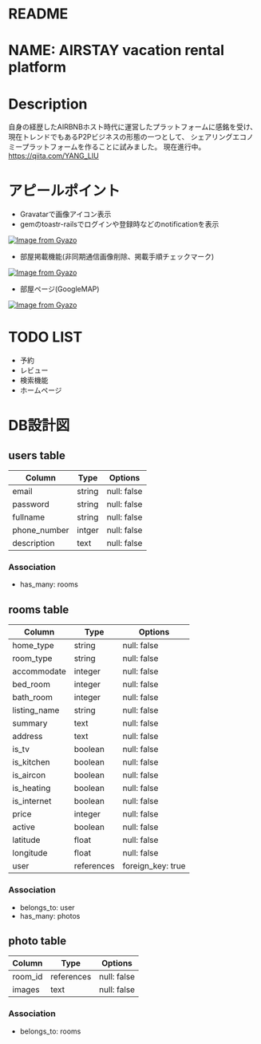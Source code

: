 # README

# NAME: AIRSTAY vacation rental platform

# Description
自身の経歴したAIRBNBホスト時代に運営したプラットフォームに感銘を受け、
現在トレンドでもあるP2Pビジネスの形態の一つとして、
シェアリングエコノミープラットフォームを作ることに試みました。
現在進行中。
https://qiita.com/YANG_LIU

# アピールポイント
- Gravatarで画像アイコン表示
- gemのtoastr-railsでログインや登録時などのnotificationを表示

[![Image from Gyazo](https://i.gyazo.com/f28d7c5af30cef60fda12c500af66687.png)](https://gyazo.com/f28d7c5af30cef60fda12c500af66687)
- 部屋掲載機能(非同期通信画像削除、掲載手順チェックマーク)

[![Image from Gyazo](https://i.gyazo.com/0aa1072eeaf179c29336f3e34b8c843a.gif)](https://gyazo.com/0aa1072eeaf179c29336f3e34b8c843a)
- 部屋ページ(GoogleMAP)

[![Image from Gyazo](https://i.gyazo.com/37d006d10286c6d2eb18734ff9fc7660.gif)](https://gyazo.com/37d006d10286c6d2eb18734ff9fc7660)


# TODO LIST
- 予約
- レビュー
- 検索機能
- ホームページ

# DB設計図
## users table
|Column|Type|Options|
|------|----|-------|
|email|string|null: false|
|password|string|null: false|
|fullname|string|null: false|
|phone_number|intger|null: false|
|description|text|null: false|
### Association
- has_many: rooms

## rooms table
|Column|Type|Options|
|------|----|-------|
|home_type|string|null: false|
|room_type|string|null: false|
|accommodate|integer|null: false|
|bed_room|integer|null: false|
|bath_room|integer|null: false|
|listing_name|string|null: false|
|summary|text|null: false|
|address|text|null: false|
|is_tv|boolean|null: false|
|is_kitchen|boolean|null: false|
|is_aircon|boolean|null: false|
|is_heating|boolean|null: false|
|is_internet|boolean|null: false|
|price|integer|null: false|
|active|boolean|null: false|
|latitude|float|null: false|
|longitude|float|null: false|
|user|references|foreign_key: true|
### Association
- belongs_to: user
- has_many: photos

## photo table
|Column|Type|Options|
|------|----|-------|
|room_id|references|null: false|
|images|text|null: false|
### Association
- belongs_to: rooms


